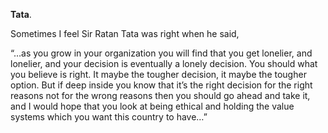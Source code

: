 **Tata**.

Sometimes I feel Sir Ratan Tata was right when he said,

“…as you grow in your organization you will find that you get lonelier, and lonelier, and your decision is eventually a lonely decision. You should what you believe is right. It maybe the tougher decision, it maybe the tougher option. But if deep inside you know that it’s the right decision for the right reasons not for the wrong reasons then you should go ahead and take it, and I would hope that you look at being ethical and holding the value systems which you want this country to have…”
